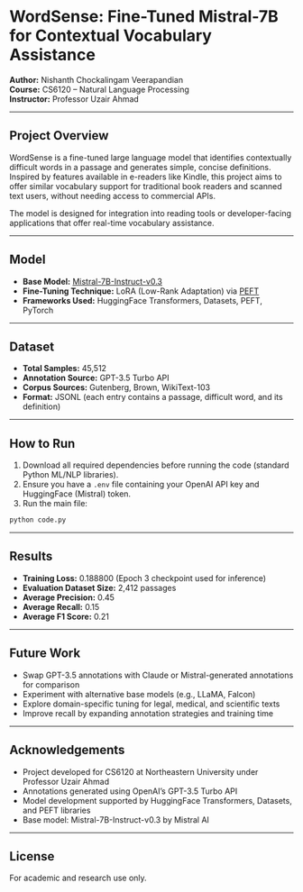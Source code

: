
# WordSense: Fine-Tuned Mistral-7B for Contextual Vocabulary Assistance

**Author:** Nishanth Chockalingam Veerapandian  
**Course:** CS6120 – Natural Language Processing  
**Instructor:** Professor Uzair Ahmad

---

## Project Overview

WordSense is a fine-tuned large language model that identifies contextually difficult words in a passage and generates simple, concise definitions. Inspired by features available in e-readers like Kindle, this project aims to offer similar vocabulary support for traditional book readers and scanned text users, without needing access to commercial APIs.

The model is designed for integration into reading tools or developer-facing applications that offer real-time vocabulary assistance.

---

## Model

- **Base Model:** [Mistral-7B-Instruct-v0.3](https://huggingface.co/mistralai/Mistral-7B-Instruct-v0.3)
- **Fine-Tuning Technique:** LoRA (Low-Rank Adaptation) via [PEFT](https://github.com/huggingface/peft)
- **Frameworks Used:** HuggingFace Transformers, Datasets, PEFT, PyTorch

---

## Dataset

- **Total Samples:** 45,512
- **Annotation Source:** GPT-3.5 Turbo API
- **Corpus Sources:** Gutenberg, Brown, WikiText-103
- **Format:** JSONL (each entry contains a passage, difficult word, and its definition)
  
---

## How to Run

1. Download all required dependencies before running the code (standard Python ML/NLP libraries).
2. Ensure you have a `.env` file containing your OpenAI API key and HuggingFace (Mistral) token.
3. Run the main file:

```bash
python code.py
```
---
## Results

- **Training Loss:** 0.188800 (Epoch 3 checkpoint used for inference)
- **Evaluation Dataset Size:** 2,412 passages
- **Average Precision:** 0.45  
- **Average Recall:** 0.15  
- **Average F1 Score:** 0.21

---

## Future Work

- Swap GPT-3.5 annotations with Claude or Mistral-generated annotations for comparison
- Experiment with alternative base models (e.g., LLaMA, Falcon)
- Explore domain-specific tuning for legal, medical, and scientific texts
- Improve recall by expanding annotation strategies and training time

---

## Acknowledgements

- Project developed for CS6120 at Northeastern University under Professor Uzair Ahmad
- Annotations generated using OpenAI’s GPT-3.5 Turbo API
- Model development supported by HuggingFace Transformers, Datasets, and PEFT libraries
- Base model: Mistral-7B-Instruct-v0.3 by Mistral AI

---

## License

For academic and research use only.
